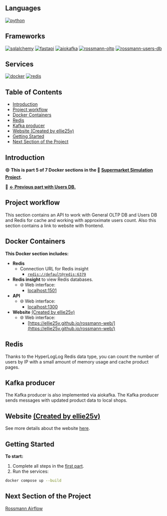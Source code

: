 <!-- omit in toc -->
## Languages
[![python](https://img.shields.io/badge/python-3.11-d6123c?color=white&labelColor=d6123c&logo=python&logoColor=white)](https://www.python.org/)

<!-- omit in toc -->
## Frameworks
[![sqlalchemy](https://img.shields.io/badge/sqlalchemy-2.0.41-d6123c?color=white&labelColor=d6123c&logo=sqlalchemy&logoColor=white)](https://www.sqlalchemy.org/)
[![fastapi](https://img.shields.io/badge/fastapi-0.115.12-d6123c?color=white&labelColor=d6123c&logo=fastapi&logoColor=white)](https://fastapi.tiangolo.com/)
[![aiokafka](https://img.shields.io/badge/aiokafka-0.12.0-d6123c?color=white&labelColor=d6123c&logo=apachekafka&logoColor=white)](https://aiokafka.readthedocs.io/)
[![rossmann-oltp](https://img.shields.io/badge/rossmann--oltp-d6123c?color=white&labelColor=d6123c)](https://github.com/SerhiiDolhopolov/rossmann_oltp)
[![rossmann-users-db](https://img.shields.io/badge/rossmann--users--db-d6123c?color=white&labelColor=d6123c)](https://github.com/SerhiiDolhopolov/rossmann_users_db)

<!-- omit in toc -->
## Services
[![docker](https://img.shields.io/badge/docker-d6123c?style=for-the-badge&logo=docker&logoColor=white)](https://www.docker.com/)
[![redis](https://img.shields.io/badge/redis-d6123c?style=for-the-badge&logo=redis&logoColor=white)](https://redis.io/)

<!-- omit in toc -->
## Table of Contents
- [Introduction](#introduction)
- [Project workflow](#project-workflow)
- [Docker Containers](#docker-containers)
- [Redis](#redis)
- [Kafka producer](#kafka-producer)
- [Website (Created by ellie25v)](#website-created-by-ellie25v)
- [Getting Started](#getting-started)
- [Next Section of the Project](#next-section-of-the-project)

## Introduction
🟢 **This is part 5 of 7 Docker sections in the 🔴 [Supermarket Simulation Project](https://github.com/SerhiiDolhopolov/rossmann_services).**

🔵 [**<- Previous part with Users DB.**](https://github.com/SerhiiDolhopolov/rossmann_users_db)

## Project workflow
This section contains an API to work with General OLTP DB and Users DB and Redis for cache and working with approximate users count.
Also this section contains a link to website with frontend.

## Docker Containers
**This Docker section includes:**
  - **Redis**
    - Connection URL for Redis insight
      - [`redis://default@redis:6379`](redis://default@redis:6379)
  - **Redis insight** to view Redis databases. 
    - 🌐 Web interface: 
      - [localhost:1501](http://localhost:1501)
  - **API**
    - 🌐 Web interface:
      - [localhost:1300](http://localhost:1300)
  - **Website** [(Created by ellie25v)](https://github.com/ellie25v/rossmann-web)
    - 🌐 Web interface:
      - [https://ellie25v.github.io/rossmann-web/](https://ellie25v.github.io/rossmann-web/)

## Redis
Thanks to the HyperLogLog Redis data type, you can count the number of users by IP with a small amount of memory usage and cache product pages.

## Kafka producer
The Kafka producer is also implemented via aiokafka. The Kafka producer sends messages with updated product data to local shops.

## Website [(Created by ellie25v)](https://github.com/ellie25v/rossmann-web)
See more details about the website [here](https://github.com/ellie25v/rossmann-web).

## Getting Started
**To start:**
1. Complete all steps in the [first part](https://github.com/SerhiiDolhopolov/rossmann_services).
2. Run the services:
```bash
docker compose up --build
```

## Next Section of the Project

[Rossmann Airflow](https://github.com/SerhiiDolhopolov/rossmann_airflow.git)